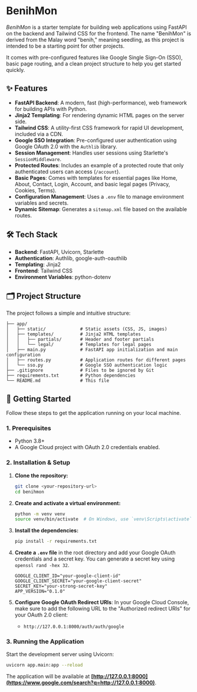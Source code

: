 # BenihMon

*BenihMon* is a starter template for building web applications using FastAPI on the backend and Tailwind CSS for the frontend. The name "BenihMon" is derived from the Malay word "benih," meaning seedling, as this project is intended to be a starting point for other projects.

It comes with pre-configured features like Google Single Sign-On (SSO), basic page routing, and a clean project structure to help you get started quickly.

## ✨ Features

  * **FastAPI Backend**: A modern, fast (high-performance), web framework for building APIs with Python.
  * **Jinja2 Templating**: For rendering dynamic HTML pages on the server side.
  * **Tailwind CSS**: A utility-first CSS framework for rapid UI development, included via a CDN.
  * **Google SSO Integration**: Pre-configured user authentication using Google OAuth 2.0 with the `Authlib` library.
  * **Session Management**: Handles user sessions using Starlette's `SessionMiddleware`.
  * **Protected Routes**: Includes an example of a protected route that only authenticated users can access (`/account`).
  * **Basic Pages**: Comes with templates for essential pages like Home, About, Contact, Login, Account, and basic legal pages (Privacy, Cookies, Terms).
  * **Configuration Management**: Uses a `.env` file to manage environment variables and secrets.
  * **Dynamic Sitemap**: Generates a `sitemap.xml` file based on the available routes.

## 🛠️ Tech Stack

  * **Backend**: FastAPI, Uvicorn, Starlette
  * **Authentication**: Authlib, google-auth-oauthlib
  * **Templating**: Jinja2
  * **Frontend**: Tailwind CSS
  * **Environment Variables**: python-dotenv

## 🗂️ Project Structure

The project follows a simple and intuitive structure:

```
├── app/
│   ├── static/             # Static assets (CSS, JS, images)
│   ├── templates/          # Jinja2 HTML templates
│   │   ├── partials/       # Header and footer partials
│   │   └── legal/          # Templates for legal pages
│   ├── main.py             # FastAPI app initialization and main configuration
│   ├── routes.py           # Application routes for different pages
│   └── sso.py              # Google SSO authentication logic
├── .gitignore              # Files to be ignored by Git
├── requirements.txt        # Python dependencies
└── README.md               # This file
```

## 🚀 Getting Started

Follow these steps to get the application running on your local machine.

### 1\. Prerequisites

  * Python 3.8+
  * A Google Cloud project with OAuth 2.0 credentials enabled.

### 2\. Installation & Setup

1.  **Clone the repository:**

    ```bash
    git clone <your-repository-url>
    cd benihmon
    ```

2.  **Create and activate a virtual environment:**

    ```bash
    python -m venv venv
    source venv/bin/activate  # On Windows, use `venv\Scripts\activate`
    ```

3.  **Install the dependencies:**

    ```bash
    pip install -r requirements.txt
    ```

4.  **Create a `.env` file** in the root directory and add your Google OAuth credentials and a secret key. You can generate a secret key using `openssl rand -hex 32`.

    ```env
    GOOGLE_CLIENT_ID="your-google-client-id"
    GOOGLE_CLIENT_SECRET="your-google-client-secret"
    SECRET_KEY="your-strong-secret-key"
    APP_VERSION="0.1.0"
    ```

5.  **Configure Google OAuth Redirect URIs**: In your Google Cloud Console, make sure to add the following URL to the "Authorized redirect URIs" for your OAuth 2.0 client:

      * `http://127.0.0.1:8000/auth/auth/google`

### 3\. Running the Application

Start the development server using Uvicorn:

```bash
uvicorn app.main:app --reload
```

The application will be available at **[http://127.0.0.1:8000](https://www.google.com/search?q=http://127.0.0.1:8000)**.
